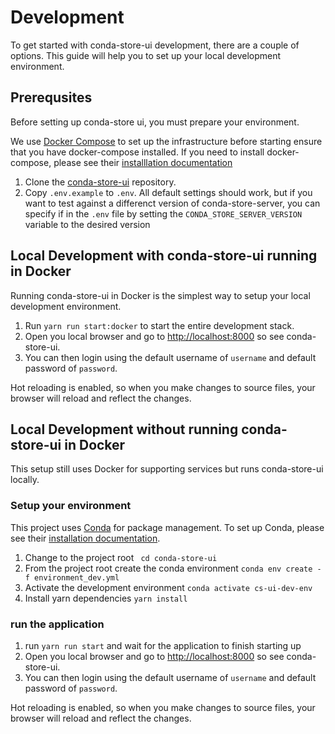 # Development

To get started with conda-store-ui development, there are a couple of options. This guide will help you to set up your local development environment.

## Prerequsites
Before setting up conda-store ui, you must prepare your environment. 

We use [Docker Compose](https://docs.docker.com/compose/) to set up the infrastructure before starting ensure that you have docker-compose installed. If you need to install docker-compose, please see their [installlation documentation](https://docs.docker.com/compose/install/)

1. Clone the [conda-store-ui](https://github.com/conda-incubator/conda-store-ui.git) repository.
2. Copy `.env.example` to `.env`. All default settings should work, but if you want to test against a differenct version of conda-store-server, you can specify if in the `.env` file by setting the `CONDA_STORE_SERVER_VERSION` variable to the desired version

## Local Development with conda-store-ui running in Docker
Running conda-store-ui in Docker is the simplest way to setup your local development environment.

1. Run `yarn run start:docker` to start the entire development stack.
2. Open you local browser and go to [http://localhost:8000](http://localhost:8000) so see conda-store-ui.
3. You can then login using the default username of `username` and default password of `password`.

Hot reloading is enabled, so when you make changes to source files, your browser will reload and reflect the changes.

## Local Development without running conda-store-ui in Docker
This setup still uses Docker for supporting services but runs conda-store-ui locally.
### Setup your environment
This project uses [Conda](https://conda.io) for package management. To set up Conda, please see their [installation documentation](https://docs.conda.io/projects/conda/en/latest/user-guide/install/index.html).
1. Change to the project root ` cd conda-store-ui`
2. From the project root create the conda environment `conda env create -f environment_dev.yml`
3. Activate the development environment `conda activate cs-ui-dev-env`
4. Install yarn dependencies `yarn install`
### run the application
1. run `yarn run start` and wait for the application to finish starting up
2. Open you local browser and go to [http://localhost:8000](http://localhost:8000) so see conda-store-ui.
3. You can then login using the default username of `username` and default password of `password`.

Hot reloading is enabled, so when you make changes to source files, your browser will reload and reflect the changes.



